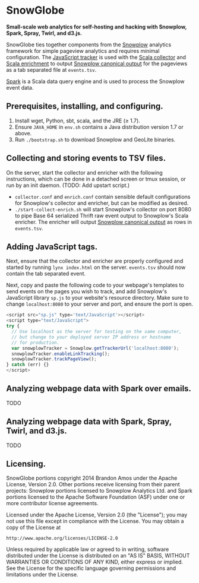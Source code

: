 # SnowGlobe
__Small-scale web analytics for self-hosting and hacking
with Snowplow, Spark, Spray, Twirl, and d3.js.__

SnowGlobe ties together components from the [Snowplow][snowplow]
analytics framework for simple pageview analytics and requires
minimal configuration.
The [JavaScript tracker][js-tracker] is used with the
[Scala collector][scala-collector] and [Scala enrichment][scala-enrichment]
to output [Snowplow canonical output][canonical-output] for the pageviews
as a tab separated file at `events.tsv`.

[Spark][spark] is a Scala data query engine and is used to process
the Snowplow event data.

## Prerequisites, installing, and configuring.
1. Install wget, Python, sbt, scala, and the JRE (&ge; 1.7).
2. Ensure `JAVA_HOME` in `env.sh` contains a Java distribution
   version 1.7 or above.
2. Run `./bootstrap.sh` to download Snowplow and GeoLite binaries.

## Collecting and storing events to TSV files.
On the server, start the collector and enricher with the following
instructions, which can be done in a detached screen or tmux
session, or run by an init daemon.
(TODO: Add upstart script.)

+ `collector.conf` and `enrich.conf` contain sensible default
   configurations for Snowplow's collector and enricher,
   but can be modified as desired.
+ `./start-collect-enrich.sh` will start Snowplow's collector on port
  8080 to pipe Base 64 serialized Thrift raw event output to Snowplow's
  Scala enricher.
  The enricher will output [Snowplow canonical output][canonical-output]
  as rows in `events.tsv`.

## Adding JavaScript tags.
Next, ensure that the collector and enricher are properly configured
and started by running `lynx index.html` on the server.
`events.tsv` should now contain the tab separated event.

Next, copy and paste the following code to your webpage's
templates to send events on the pages you wish to track,
and add Snowplow's JavaScript library `sp.js` to your website's
resource directory.
Make sure to change `localhost:8080` to your server and port,
and ensure the port is open.

```JavaScript
<script src="sp.js" type='text/JavaScript'></script>
<script type="text/JavaScript">
try {
  // Use localhost as the server for testing on the same computer,
  // but change to your deployed server IP address or hostname
  // for production.
  var snowplowTracker = Snowplow.getTrackerUrl('localhost:8080');
  snowplowTracker.enableLinkTracking();
  snowplowTracker.trackPageView();
} catch (err) {}
</script>
```

## Analyzing webpage data with Spark over emails.
TODO

## Analyzing webpage data with Spark, Spray, Twirl, and d3.js.
TODO

## Licensing.

SnowGlobe portions copyright 2014 Brandon Amos under the Apache License,
Version 2.0.
Other portions receive licensing from their parent projects:
Snowplow portions licensed to Snowplow Analytics Ltd.
and Spark portions licensed to the Apache Software Foundation (ASF)
under one or more contributor license agreements.

Licensed under the Apache License, Version 2.0 (the "License");
you may not use this file except in compliance with the License.
You may obtain a copy of the License at

    http://www.apache.org/licenses/LICENSE-2.0

Unless required by applicable law or agreed to in writing, software
distributed under the License is distributed on an "AS IS" BASIS,
WITHOUT WARRANTIES OR CONDITIONS OF ANY KIND, either express or implied.
See the License for the specific language governing permissions and
limitations under the License.

[snowplow]: https://github.com/snowplow/snowplow
[js-tracker]: https://github.com/snowplow/snowplow-javascript-tracker
[scala-collector]: https://github.com/snowplow/snowplow/tree/master/2-collectors/scala-stream-collector
[scala-enrichment]: https://github.com/snowplow/snowplow/tree/master/3-enrich/scala-kinesis-enrich
[canonical-output]: https://github.com/snowplow/snowplow/wiki/canonical-event-model
[spark]: http://spark.apache.org/
